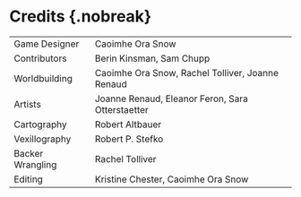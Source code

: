 # Credits {.nobreak}

|                                        |                                                  |
| :------------------------------------- | :----------------------------------------------- |
| Game Designer                          | Caoimhe Ora Snow                                 |
| Contributors                           | Berin Kinsman, Sam Chupp                         |
| Worldbuilding                          | Caoimhe Ora Snow, Rachel Tolliver, Joanne Renaud |
| Artists                                | Joanne Renaud, Eleanor Feron, Sara Otterstaetter |
| Cartography                            | Robert Altbauer                                  |
| Vexillography                          | Robert P. Stefko                                 |
| Backer Wrangling                       | Rachel Tolliver                                  |
| Editing                                | Kristine Chester, Caoimhe Ora Snow               |


